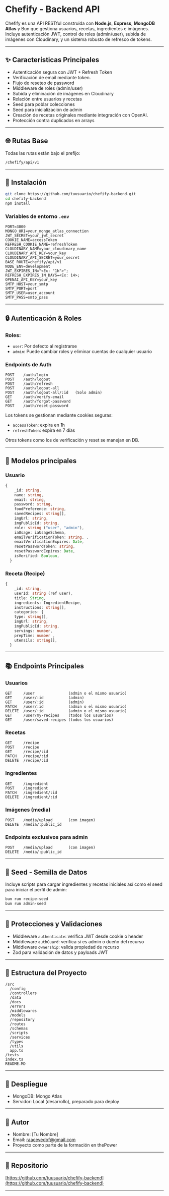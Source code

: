 # Chefify - Backend API

Chefify es una API RESTful construida con **Node.js**, **Express**, **MongoDB Atlas** y Bun que gestiona usuarios, recetas, ingredientes e imágenes. Incluye autenticación JWT, control de roles (admin/user), subida de imágenes con Cloudinary, y un sistema robusto de refresco de tokens.

---

## ✨ Características Principales

- Autenticación segura con JWT + Refresh Token
- Verificación de email mediante token.
- Flujo de reseteo de password
- Middleware de roles (admin/user)
- Subida y eliminación de imágenes en Cloudinary
- Relación entre usuarios y recetas
- Seed para poblar colecciones
- Seed para inicialización de admin
- Creación de recetas originales mediante integración con OpenAI.
- Protección contra duplicados en arrays

---

## 🌐 Rutas Base

Todas las rutas están bajo el prefijo:

```
/chefify/api/v1
```

---

## 📂 Instalación

```bash
git clone https://github.com/tuusuario/chefify-backend.git
cd chefify-backend
npm install
```

### Variables de entorno `.env`

```dotenv
PORT=3000
MONGO_URI=your_mongo_atlas_connection
JWT_SECRET=your_jwt_secret
COOKIE_NAME=accessToken
REFRESH_COOKIE_NAME=refreshToken
CLOUDINARY_NAME=your_cloudinary_name
CLOUDINARY_API_KEY=your_key
CLOUDINARY_API_SECRET=your_secret
BASE_ROUTE=chefify/api/v1
NODE_ENV=development
JWT_EXPIRES_IN="<Ex: "1h">";
REFRESH_EXPIRES_IN_DAYS=<Ex: 14>;
OPENAI_API_KEY=your_key
SMTP_HOST=your_smtp
SMTP_PORT=port
SMTP_USER=user_account
SMTP_PASS=smtp_pass
```

---

## 🔒 Autenticación & Roles

### Roles:

- `user`: Por defecto al registrarse
- `admin`: Puede cambiar roles y eliminar cuentas de cualquier usuario

### Endpoints de Auth

```
POST    /auth/login
POST    /auth/logout
POST    /auth/refresh
POST    /auth/logout-all
POST    /auth/logout-all/:id   (Solo admin)
GET     /auth/verify-email
GET     /auth/forgot-password
POST    /auth/reset-password
```

Los tokens se gestionan mediante cookies seguras:

- `accessToken`: expira en 1h
- `refreshToken`: expira en 7 días

Otros tokens como los de verificación y reset se manejan en DB.

---

## 💼 Modelos principales

### Usuario

```ts
{
    _id: string,
    name: string,
    email: string,
    password: string,
    foodPreference: string,
    savedRecipes: string[],
    imgUrl: string,
    imgPublicId: string,
    role: string ("user", "admin"),
    iaUsage: iaUsageSchema,
    emailVerificationToken: string, ,
    emailVerificationExpires: Date,
    resetPasswordToken: string,
    resetPasswordExpires: Date,
    isVerified: Boolean,
  }
```

### Receta (Recipe)

```ts
{
    _id: string,
    userId: string (ref user),
    title: String,
    ingredients: IngredientRecipe,
    instructions: string[],
    categories: {
    type: string[],
    imgUrl: string,
    imgPublicId: string,
    servings: number,
    prepTime: number ,
    utensils: string[],
  }
```

---

## 📚 Endpoints Principales

### Usuarios

```
GET     /user               (admin o el mismo usuario)
GET     /user/:id           (admin)
GET     /user/:id           (admin)
PATCH   /user/:id           (admin o el mismo usuario)
DELETE  /user/:id           (admin o el mismo usuario)
GET     /user/my-recipes    (todos los usuarios)
GET     /user/saved-recipes (todos los usuarios)
```

### Recetas

```
GET     /recipe
POST    /recipe
GET     /recipe/:id
PATCH   /recipe/:id
DELETE  /recipe/:id
```

### Ingredientes

```
GET     /ingredient
POST    /ingredient
PATCH   /ingredient/:id
DELETE  /ingredient/:id
```

### Imágenes (media)

```
POST    /media/upload       (con imagen)
DELETE  /media/:public_id
```

### Endpoints exclusivos para admin

```
POST    /media/upload       (con imagen)
DELETE  /media/:public_id
```

---

## 🧵 Seed - Semilla de Datos

Incluye scripts para cargar ingredientes y recetas iniciales así como el seed para iniciar el perfil de admin:

```bash
bun run recipe-seed
bun run admin-seed
```

---

## 🚫 Protecciones y Validaciones

- Middleware `authenticate`: verifica JWT desde cookie o header
- Middleware `authGuard`: verifica si es admin o dueño del recurso
- Middleware `ownership`: valida propiedad de recurso
- Zod para validación de datos y payloads JWT

---

## 📁 Estructura del Proyecto

```
/src
  /config
  /controllers
  /data
  /docs
  /errors
  /middlewares
  /models
  /repository
  /routes
  /schemas
  /scripts
  /services
  /types
  /utils
  app.ts
/tests
index.ts
README.MD
```

---

## 📍 Despliegue

- MongoDB: Mongo Atlas
- Servidor: Local (desarrollo), preparado para deploy

---

## 📅 Autor

- Nombre: \[Tu Nombre]
- Email: [raacevedof@gmail.com](mailto:raacevedof@gmail.com)
- Proyecto como parte de la formación en thePower

---

## 🔗 Repositorio

[https://github.com/tuusuario/chefify-backend](https://github.com/tuusuario/chefify-backend)

---
